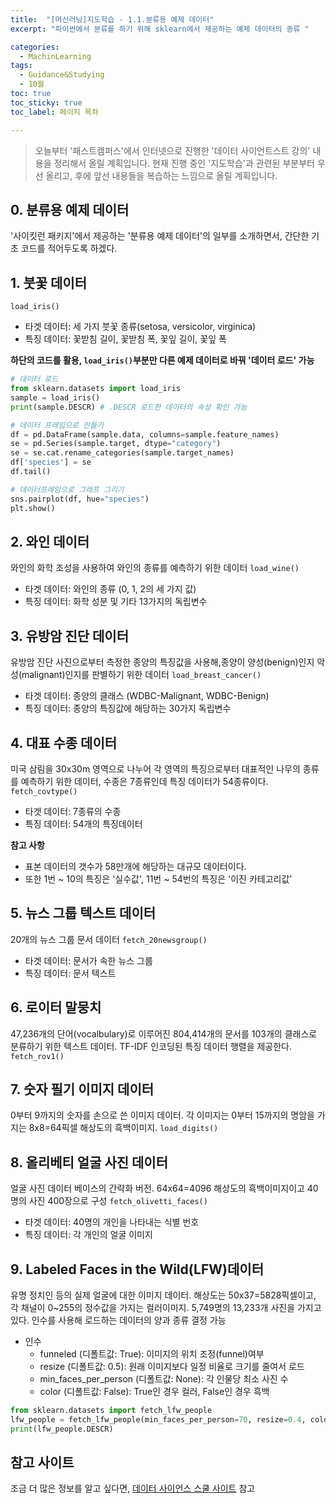 ```yaml
---
title:  "[머신러닝]지도학습 - 1.1.분류용 예제 데이터"
excerpt: "파이썬에서 분류를 하기 위해 sklearn에서 제공하는 예제 데이터의 종류 "

categories:
  - MachinLearning
tags:
  - Guidance&Studying
  - 10월
toc: true
toc_sticky: true
toc_label: 페이지 목차

---
```

> 오늘부터 '패스트캠퍼스'에서 인터넷으로 진행한 '데이터 사이언트스트 강의' 내용을 정리해서 올릴 계획입니다. 현재 진행 중인 '지도학습'과 관련된 부분부터 우선 올리고, 후에 앞선 내용들을 복습하는 느낌으로 올릴 계획입니다.

## 0. 분류용 예제 데이터
 '사이킷런 패키지'에서 제공하는 '분류용 예제 데이터'의 일부를 소개하면서, 간단한 기초 코드를 적어두도록 하겠다.


## 1. 붓꽃 데이터
`load_iris()`
- 타겟 데이터: 세 가지 붓꽃 종류(setosa, versicolor, virginica)
- 특징 데이터: 꽃받침 길이, 꽃받침 폭, 꽃잎 길이, 꽃잎 폭

**하단의 코드를 활용, `load_iris()`부분만 다른 예제 데이터로 바꿔 '데이터 로드' 가능**

``` python
# 데이터 로드
from sklearn.datasets import load_iris
sample = load_iris()
print(sample.DESCR) # .DESCR 로드한 데이터의 속성 확인 가능

# 데이터 프레임으로 만들기
df = pd.DataFrame(sample.data, columns=sample.feature_names)
se = pd.Series(sample.target, dtype="category")
se = se.cat.rename_categories(sample.target_names)
df['species'] = se
df.tail()

# 데이터프레임으로 그래프 그리기
sns.pairplot(df, hue="species")
plt.show()

```

## 2. 와인 데이터
와인의 화학 조성을 사용하여 와인의 종류를 예측하기 위한 데이터
`load_wine()`
- 타겟 데이터: 와인의 종류 (0, 1, 2의 세 가지 값)
- 특징 데이터: 화학 성분 및 기타 13가지의 독립변수


## 3. 유방암 진단 데이터
유방암 진단 사진으로부터 측정한 종양의 특징값을 사용해,종양이 양성(benign)인지 악성(malignant)인지를 판별하기 위한 데이터
`load_breast_cancer()`
- 타겟 데이터: 종양의 클래스 (WDBC-Malignant, WDBC-Benign)
- 특징 데이터: 종양의 특징값에 해당하는 30가지 독립변수


## 4. 대표 수종 데이터
미국 삼림을 30x30m 영역으로 나누어 각 영역의 특징으로부터 대표적인 나무의 종류를 예측하기 위한 데이터, 수종은 7종류인데 특징 데이터가 54종류이다.
`fetch_covtype()`
- 타겟 데이터: 7종류의 수종
- 특징 데이터: 54개의 특징데이터  

**참고 사항**
- 표본 데이터의 갯수가 58만개에 해당하는 대규모 데이터이다.
- 또한 1번 ~ 10의 특징은 '실수값', 11번 ~ 54번의 특징은 '이진 카테고리값'


## 5. 뉴스 그룹 텍스트 데이터
20개의 뉴스 그룹 문서 데이터
`fetch_20newsgroup()`
- 타겟 데이터: 문서가 속한 뉴스 그룹
- 특징 데이터: 문서 텍스트


## 6. 로이터 말뭉치
47,236개의 단어(vocalbulary)로 이루어진 804,414개의 문서를 103개의 클래스로 분류하기 위한 텍스트 데이터. TF-IDF 인코딩된 특징 데이터 행렬을 제공한다.
`fetch_rov1()`


## 7. 숫자 필기 이미지 데이터
0부터 9까지의 숫자를 손으로 쓴 이미지 데이터. 각 이미지는 0부터 15까지의 명암을 가지는 8x8=64픽셀 해상도의 흑백이미지.
`load_digits()`


## 8. 올리베티 얼굴 사진 데이터
얼굴 사진 데이터 베이스의 간략화 버전. 64x64=4096 해상도의 흑백이미지이고 40명의 사진 400장으로 구성
`fetch_olivetti_faces()`
- 타겟 데이터: 40명의 개인을 나타내는 식별 번호
- 특징 데이터: 각 개인의 얼굴 이미지


## 9. Labeled Faces in the Wild(LFW)데이터
유명 정치인 등의 실제 얼굴에 대한 이미지 데이터. 해상도는 50x37=5828픽셀이고, 각 채널이 0~255의 정수값을 가지는 컬러이미지. 5,749명의 13,233개 사진을 가지고 있다. 인수를 사용해 로드하는 데이터의 양과 종류 결정 가능
- 인수
  - funneled (디폴트값: True): 이미지의 위치 조정(funnel)여부
  - resize (디폴트값: 0.5): 원래 이미지보다 일정 비율로 크기를 줄여서 로드
  - min_faces_per_person (디폴트값: None): 각 인물당 최소 사진 수
  - color (디폴트값: False): True인 경우 컬러, False인 경우 흑백

```python
from sklearn.datasets import fetch_lfw_people
lfw_people = fetch_lfw_people(min_faces_per_person=70, resize=0.4, color = True)
print(lfw_people.DESCR)
```

## 참고 사이트
조금 더 많은 정보를 알고 싶다면, [데이터 사이언스 스쿨 사이트](https://datascienceschool.net/03%20machine%20learning/09.01%20%EB%B6%84%EB%A5%98%EC%9A%A9%20%EC%98%88%EC%A0%9C%20%EB%8D%B0%EC%9D%B4%ED%84%B0.html) 참고
